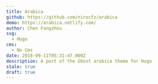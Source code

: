 ```yaml
---
title: Arabica
github: https://github.com/nirocfz/arabica
demo: https://arabica.netlify.com/
author: Chen Fangzhou
ssg:
  - Hugo
cms:
  - No Cms
date: 2018-09-11T05:31:47.000Z
description: A port of the Ghost arabica theme for Hugo
stale: true
draft: true
---
```

